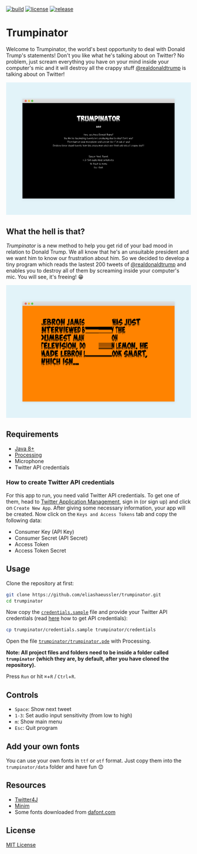 [![build](https://travis-ci.com/eliashaeussler/trumpinator.svg?token=vkQdh4FDH2sRrf94RJjF&branch=master)](https://travis-ci.com/eliashaeussler/trumpinator)
[![license](https://img.shields.io/github/license/eliashaeussler/trumpinator.svg)](LICENSE.md)
[![release](https://img.shields.io/github/release/eliashaeussler/trumpinator.svg)](https://github.com/eliashaeussler/trumpinator/releases/)

# Trumpinator

Welcome to Trumpinator, the world's best opportunity to deal with Donald Trump's statements! Don't you like what he's
talking about on Twitter? No problem, just scream everything you have on your mind inside your computer's mic and it
will destroy all the crappy stuff [@realdonaldtrump](https://twitter.com/realDonaldTrump) is talking about on Twitter!


![Screenshot: Menu](images/menu.png)


## What the hell is that?

*Trumpinator* is a new method to help you get rid of your bad mood in relation to Donald Trump. We all know that he's an
unsuitable president and we want him to know our frustration about him. So we decided to develop a tiny program which
reads the lastest 200 tweets of [@realdonaldtrump](https://twitter.com/realDonaldTrump) and enables you to destroy all
of them by screaming inside your computer's mic. You will see, it's freeing! :grin:


![Screenshot: Tweet](images/tweet.png)


## Requirements

* [Java 8+](https://www.java.com/download/)
* [Processing](https://processing.org/)
* Microphone
* Twitter API credentials

### How to create Twitter API credentials

For this app to run, you need valid Twitter API credentials. To get one of them, head to [Twitter Application Management](https://apps.twitter.com/),
sign in (or sign up) and click on `Create New App`. After giving some necessary information, your app will be created.
Now click on the `Keys and Access Tokens` tab and copy the following data:

* Consumer Key (API Key)
* Consumer Secret (API Secret)
* Access Token
* Access Token Secret


## Usage

Clone the repository at first:

```bash
git clone https://github.com/eliashaeussler/trumpinator.git
cd trumpinator
```

Now copy the [`credentials.sample`](trumpinator/credentials.sample) file and provide your Twitter API credentials
(read [here](#how-to-create-twitter-api-credentials) how to get API credentials):

```bash
cp trumpinator/credentials.sample trumpinator/credentials
```

Open the file [`trumpinator/trumpinator.pde`](trumpinator/trumpinator.pde) with Processing.

**Note: All project files and folders need to be inside a folder called `trumpinator` (which they are, by default, after
you have cloned the repository).**

Press `Run` or hit `⌘`+`R` / `Ctrl`+`R`.


## Controls

* `Space`: Show next tweet
* `1-3`: Set audio input sensitivity (from low to high)
* `m`: Show main menu
* `Esc`: Quit program


## Add your own fonts

You can use your own fonts in `ttf` or `otf` format. Just copy them into the `trumpinator/data` folder and have fun :blush:


## Resources

* [Twitter4J](https://github.com/yusuke/twitter4j)
* [Minim](https://github.com/ddf/Minim/)
* Some fonts downloaded from [dafont.com](http://www.dafont.com/)


## License

[MIT License](LICENSE.md)
